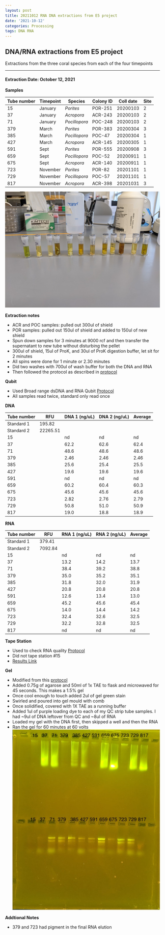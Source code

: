 ```yaml
---
layout: post
title: 20211012 RNA DNA extractions from E5 project
date: '2021-10-12'
categories: Processing
tags: DNA RNA
---
```


## DNA/RNA extractions from E5 project

Extractions from the three coral species from each of the four timepoints

---

#### Extraction Date: October 12, 2021 
**Samples**

| Tube number 	| Timepoint	   	| Species	    | Colony ID 	| Coll date		| Site       	|
|-------------	|------------	|-------------	|-------------	|-------------	|-------------	|
| 15		 	| January	 	| *Porites*		| POR-251      	| 20200103   	| 2				|
| 37			| January	 	| *Acropora*	| ACR-243	    | 20200103		| 2				|
| 71		 	| January	  	| *Pocillopora*	| POC-248    	| 20200103  	| 2				|
| 379		 	| March		 	| *Porites*		| POR-383     	| 20200304   	| 3				|
| 385			| March 		| *Pocillopora*	| POC-47	    | 20200304		| 1				|
| 427		 	| March	  		| *Acropora*	| ACR-145    	| 20200305  	| 1				|
| 591		 	| Sept		 	| *Porites*		| POR-555     	| 20200908   	| 3				|
| 659			| Sept	 		| *Pocillopora*	| POC-52	    | 20200911		| 1				|
| 675		 	| Sept		  	| *Acropora*	| ACR-140     	| 20200911  	| 1				|
| 723		 	| November	 	| *Porites*		| POR-82	   	| 20201101   	| 1				|
| 729			| November	 	| *Pocillopora*	| POC-57	    | 20201101		| 1				|
| 817		 	| November	  	| *Acropora*	| ACR-398    	| 20201031  	| 3				|


![20211012_samples.jpg](https://github.com/Kterpis/Putnam_Lab_Notebook/blob/master/images/samples/20211012_samples.jpg?raw=true)


**Extraction notes**
 - ACR and POC samples: pulled out 300ul of shield
 - POR samples: pulled out 150ul of shield and added to 150ul of new shield 
 - Spun down samples for 3 minutes at 9000 rcf and then transfer the supernatant to new tube without disturbing the pellet
 - 300ul of shield, 15ul of ProK, and 30ul of ProK digestion buffer, let sit for 2 minutes
 - All spins were done for 1 minute or 2.30 minutes
 - Did two washes with 700ul of wash buffer for both the DNA and RNA
 - Then followed the protocol as described in [protocol](https://github.com/emmastrand/EmmaStrand_Notebook/blob/master/_posts/2019-05-31-Zymo-Duet-RNA-DNA-Extraction-Protocol.md)


**Qubit**
 - Used Broad range dsDNA and RNA Qubit [Protocol](https://meschedl.github.io/MESPutnam_Open_Lab_Notebook/Qubit-Protocol/)
 - All samples read twice, standard only read once
 
**DNA**

| Tube number 	| RFU		   	| DNA 1 (ng/uL) | DNA 2 (ng/uL) | Average     	|
|-------------	|------------	|-------------	|-------------	|-------------	|
| Standard 1  	| 195.82	 	| 		      	| 		      	|	         	|
| Standard 2 	| 22265.51	 	| 		    	| 		    	| 	        	|
| 15		 	|		     	| nd	     	| nd	     	| nd        	|
| 37		 	| 			   	| 62.2  	    | 62.6        	| 62.4			|
| 71		  	|		     	| 48.6 	      	| 48.6        	| 48.6        	|
| 379		 	| 			   	| 2.46        	| 2.46        	| 2.46      	|
| 385		  	|		     	| 25.6      	| 25.4         	| 25.5        	|
| 427		 	| 			   	| 19.6      	| 19.6	      	| 19.6       	|
| 591		  	|		     	| nd	       	| nd        	| nd        	|
| 659		 	| 			   	| 60.2       	| 60.4         	| 60.3       	|
| 675		  	|		     	| 45.6  	    | 45.6         	| 45.6        	|
| 723		 	| 			   	| 2.82        	| 2.76         	| 2.79        	|
| 729		  	|		     	| 50.8      	| 51.0      	| 50.9       	|
| 817		 	| 			   	| 19.0        	| 18.8         	| 18.9        	|


**RNA**


| Tube number 	| RFU		   	| RNA 1 (ng/uL) | RNA 2 (ng/uL) | Average     	|
|-------------	|------------	|-------------	|-------------	|-------------	|
| Standard 1  	| 379.41	 	| 		      	| 		      	|	         	|
| Standard 2 	| 7092.84	 	| 		    	| 		    	| 	        	|
| 15		 	|		     	| nd	     	| nd	     	| nd        	|
| 37		 	| 			   	| 13.2  	    | 14.2        	| 13.7			|
| 71		  	|		     	| 38.4 	      	| 39.2        	| 38.8        	|
| 379		 	| 			   	| 35.0        	| 35.2        	| 35.1      	|
| 385		  	|		     	| 31.8      	| 32.0         	| 31.9        	|
| 427		 	| 			   	| 20.8      	| 20.8	      	| 20.8       	|
| 591		  	|		     	| 12.6	       	| 13.4        	| 13.0        	|
| 659		 	| 			   	| 45.2       	| 45.6         	| 45.4       	|
| 675		  	|		     	| 14.0  	    | 14.4         	| 14.2        	|
| 723		 	| 			   	| 32.4        	| 32.6         	| 32.5        	|
| 729		  	|		     	| 32.2      	| 32.8      	| 32.5       	|
| 817		 	| 			   	| nd        	| nd         	| nd        	|


**Tape Station**
 - Used to check RNA quality [Protocol](https://meschedl.github.io/MESPutnam_Open_Lab_Notebook/RNA-TapeStation-Protocol/)
 - Did not tape station #15
 - [Results Link](https://github.com/Kterpis/Putnam_Lab_Notebook/blob/648b74d2d3cbb65218b7306714e28c34f9bb549b/images/tape_station/2021-10-12%20-%2016.53.28.pdf)

**Gel**
 - Modified from this [protocol](https://meschedl.github.io/MESPutnam_Open_Lab_Notebook/Gel-Protocol/)
 - Added 0.75g of agarose and 50ml of 1x TAE to flask and microwaved for 45 seconds. This makes a 1.5% gel
 - Once cool enough to touch added 2ul of gel green stain
 - Swirled and poured into gel mould with comb
 - Once solidified, covered with 1X TAE as a running buffer
 - Added 1ul of purple loading dye to each of my QC strip tube samples. I had ~9ul of DNA leftover from QC and ~8ul of RNA
 - Loaded my gel with the DNA first, then skipped a well and then the RNA
 - Ran the gel for 60 minutes at 60 volts
 ![2021012_gel.jpg](https://github.com/Kterpis/Putnam_Lab_Notebook/blob/master/images/gels/20211012_gel.jpg?raw=true)
 
 **Addtional Notes**
  - 379 and 723 had pigment in the final RNA elution

